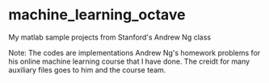 # machine_learning_octave

My matlab sample projects from Stanford's Andrew Ng class

Note: The codes are implementations Andrew Ng's homework problems for his online machine learning course that I have done. The creidt for many auxiliary files goes to him and the course team.
